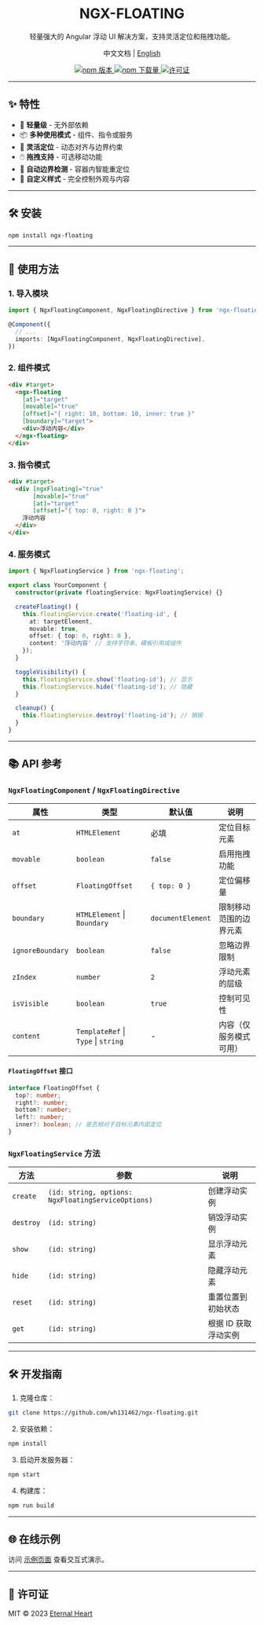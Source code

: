 <div align="center">
  <h1>NGX-FLOATING</h1>
  <p>轻量强大的 Angular 浮动 UI 解决方案，支持灵活定位和拖拽功能。</p>
  <p align="center">
   <span>中文文档</span> <span> | </span> <a href="README.md">English</a>
  </p>
  
  <p align="center">
    <a href="https://www.npmjs.com/package/ngx-floating">
      <img src="https://img.shields.io/npm/v/ngx-floating.svg" alt="npm 版本">
    </a>
    <a href="https://www.npmjs.com/package/ngx-floating">
      <img src="https://img.shields.io/npm/dm/ngx-floating.svg" alt="npm 下载量">
    </a>
    <a href="https://github.com/wh131462/ngx-floating/blob/main/LICENSE">
      <img src="https://img.shields.io/npm/l/ngx-floating.svg" alt="许可证">
    </a>
  </p>
</div>

---

## ✨ 特性

- 🚀 **轻量级** - 无外部依赖  
- 📦 **多种使用模式** - 组件、指令或服务  
- 🎯 **灵活定位** - 动态对齐与边界约束  
- 🖱️ **拖拽支持** - 可选移动功能  
- 🔄 **自动边界检测** - 容器内智能重定位  
- 🎨 **自定义样式** - 完全控制外观与内容  

---

## 🛠 安装

```bash
npm install ngx-floating
```

---

## 🚀 使用方法

### 1. 导入模块

```typescript
import { NgxFloatingComponent, NgxFloatingDirective } from 'ngx-floating';

@Component({
  // ...
  imports: [NgxFloatingComponent, NgxFloatingDirective],
})
```

### 2. 组件模式

```html
<div #target>
  <ngx-floating 
    [at]="target" 
    [movable]="true" 
    [offset]="{ right: 10, bottom: 10, inner: true }" 
    [boundary]="target">
    <div>浮动内容</div>
  </ngx-floating>
</div>
```

### 3. 指令模式

```html
<div #target>
  <div [ngxFloating]="true" 
       [movable]="true" 
       [at]="target" 
       [offset]="{ top: 0, right: 0 }">
    浮动内容
  </div>
</div>
```

### 4. 服务模式

```typescript
import { NgxFloatingService } from 'ngx-floating';

export class YourComponent {
  constructor(private floatingService: NgxFloatingService) {}

  createFloating() {
    this.floatingService.create('floating-id', {
      at: targetElement,
      movable: true,
      offset: { top: 0, right: 0 },
      content: '浮动内容' // 支持字符串、模板引用或组件
    });
  }

  toggleVisibility() {
    this.floatingService.show('floating-id'); // 显示
    this.floatingService.hide('floating-id'); // 隐藏
  }

  cleanup() {
    this.floatingService.destroy('floating-id'); // 销毁
  }
}
```

---

## 📚 API 参考

### `NgxFloatingComponent` / `NgxFloatingDirective`

| 属性           | 类型                          | 默认值                  | 说明                                                                 |
|----------------|-------------------------------|-------------------------|---------------------------------------------------------------------|
| `at`           | `HTMLElement`                 | 必填                    | 定位目标元素                                                        |
| `movable`      | `boolean`                     | `false`                 | 启用拖拽功能                                                        |
| `offset`       | `FloatingOffset`              | `{ top: 0 }`            | 定位偏移量                                                          |
| `boundary`     | `HTMLElement` \| `Boundary`   | `documentElement`       | 限制移动范围的边界元素                                              |
| `ignoreBoundary`| `boolean`                     | `false`                 | 忽略边界限制                                                        |
| `zIndex`       | `number`                      | `2`                     | 浮动元素的层级                                                      |
| `isVisible`    | `boolean`                     | `true`                  | 控制可见性                                                          |
| `content`      | `TemplateRef` \| `Type` \| `string` | -                     | 内容（仅服务模式可用）                                              |

#### `FloatingOffset` 接口

```typescript
interface FloatingOffset {
  top?: number;
  right?: number;
  bottom?: number;
  left?: number;
  inner?: boolean; // 是否相对于目标元素内部定位
}
```

### `NgxFloatingService` 方法

| 方法        | 参数                           | 说明                     |
|------------|--------------------------------|--------------------------|
| `create`   | `(id: string, options: NgxFloatingServiceOptions)` | 创建浮动实例   |
| `destroy`  | `(id: string)`                 | 销毁浮动实例             |
| `show`     | `(id: string)`                 | 显示浮动元素             |
| `hide`     | `(id: string)`                 | 隐藏浮动元素             |
| `reset`    | `(id: string)`                 | 重置位置到初始状态       |
| `get`      | `(id: string)`                 | 根据 ID 获取浮动实例     |

---

## 🛠 开发指南

1. 克隆仓库：
```bash
git clone https://github.com/wh131462/ngx-floating.git
```

2. 安装依赖：
```bash
npm install
```

3. 启动开发服务器：
```bash
npm start
```

4. 构建库：
```bash
npm run build
```

---

## 🌐 在线示例

访问 [示例页面](https://wh131462.github.io/ngx-floating) 查看交互式演示。

---

## 📜 许可证

MIT © 2023 [Eternal Heart](https://github.com/wh131462)
